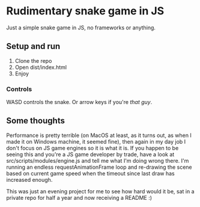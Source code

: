 # Rudimentary snake game in JS

Just a simple snake game in JS, no frameworks or anything. 

## Setup and run

1. Clone the repo
2. Open dist/index.html
3. Enjoy

### Controls

WASD controls the snake. Or arrow keys if you're _that guy_.

## Some thoughts

Performance is pretty terrible (on MacOS at least, as it turns out, as when I made it on Windows machine, it seemed fine), then again in my day job I don't focus on JS game engines so it is what it is. If you happen to be seeing this and you're a JS game developer by trade, have a look at src/scripts/modules/engine.js and tell me what I'm doing wrong there. I'm running an endless requestAnimationFrame loop and re-drawing the scene based on current game speed when the timeout since last draw has increased enough.

This was just an evening project for me to see how hard would it be, sat in a private repo for half a year and now receiving a README :)

